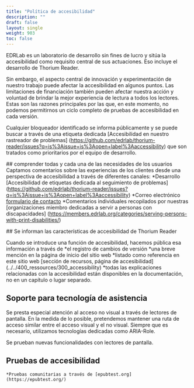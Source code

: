 ```yaml
---
title: "Política de accesibilidad"
description: ""
draft: false
layout: single
weight: 903
toc: false
---
```

EDRLab es un laboratorio de desarrollo sin fines de lucro y sitúa la accesibilidad como requisito central de sus actuaciones. Eso incluye el desarrollo de Thorium Reader. 

Sin embargo, el aspecto central de innovación y experimentación de nuestro trabajo puede afectar la accesibilidad en algunos puntos. 
Las limitaciones de financiación también pueden afectar nuestra acción y voluntad de brindar la mejor experiencia de lectura a todos los lectores.
Estas son las razones principales por las que, en este momento, no podemos permitirnos un ciclo completo de pruebas de accesibilidad en cada versión. 

Cualquier bloqueador identificado se informa públicamente y se puede buscar a través de una etiqueta dedicada [Accesibilidad en nuestro rastreador de problemas] (https://github.com/edrlab/thorium-reader/issues?q=is%3Aissue+is%3Aopen+label%3Aaccessibility) que son tratados como prioritarios por el equipo de desarrollo. 

## comprender todas y cada una de las necesidades de los usuarios
Captamos comentarios sobre las experiencias de los clientes desde una perspectiva de accesibilidad a través de diferentes canales: 
    *Desarrollo [Accesibilidad de etiquetas dedicada al seguimiento de problemas] (https://github.com/edrlab/thorium-reader/issues?q=is%3Aissue+is%3Aopen+label%3Aaccessibility)
    *Correo electrónico [formulario de contacto](https://www.edrlab.org/contact/)
*Comentarios individuales recopilados por nuestras [organizaciones miembro dedicadas a servir a personas con discapacidades] (https://members.edrlab.org/categories/serving-persons-with-print-disabilities/) 

## Se informan las características de accesibilidad de Thorium Reader

Cuando se introduce una función de accesibilidad, hacemos pública esa información a través de
*el registro de cambios de versión
*una breve mención en la página de inicio del sitio web
*listado como referencia en este sitio web [sección de recursos, página de accesibilidad] (../../400_ressources/300_accessibility)
*todas las explicaciones relacionadas con la accesibilidad están disponibles en la documentación, no en un capítulo o lugar separado.

## Soporte para tecnología de asistencia

Se presta especial atención al acceso no visual a través de lectores de pantalla.
En la medida de lo posible, pretendemos mantener una ruta de acceso similar entre el acceso visual y el no visual. Siempre que es necesario, utilizamos tecnologías dedicadas como ARIA-Role.

Se prueban nuevas funcionalidades con lectores de pantalla.

## Pruebas de accesibilidad

    *Pruebas comunitarias a través de [epubtest.org](https://epubtest.org/)